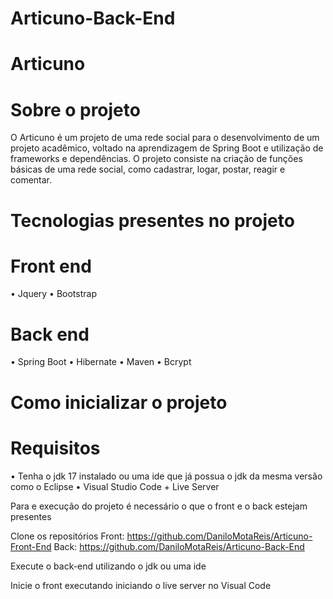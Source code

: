 # Articuno-Back-End

# Articuno

# Sobre o projeto

O Articuno é um projeto de uma rede social para o desenvolvimento de um projeto acadêmico, voltado na aprendizagem de Spring Boot e utilização de frameworks e dependências.
O projeto consiste na criação de funções básicas de uma rede social, como cadastrar, logar, postar, reagir e comentar.

# Tecnologias presentes no projeto

# Front end
•	Jquery
•	Bootstrap

# Back end
•	Spring Boot
•	Hibernate
•	Maven
•	Bcrypt

# Como inicializar o projeto

# Requisitos
•	Tenha o jdk 17 instalado ou uma ide que já possua o jdk da mesma versão como o Eclipse
• Visual Studio Code + Live Server

Para e execução do projeto é necessário o que o front e o back estejam presentes

Clone os repositórios 
Front: https://github.com/DaniloMotaReis/Articuno-Front-End
Back: https://github.com/DaniloMotaReis/Articuno-Back-End 

Execute o back-end utilizando o jdk ou uma ide

Inicie o front executando iniciando o live server no Visual Code
